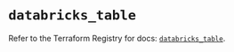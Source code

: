 # `databricks_table`

Refer to the Terraform Registry for docs: [`databricks_table`](https://registry.terraform.io/providers/databricks/databricks/1.50.0/docs/resources/table).
